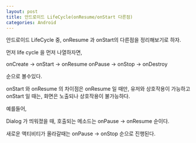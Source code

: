 ```yaml
---
layout: post
title: 안드로이드 LifeCycle(onResume/onStart 다른점)
categories: Android
---
```


안드로이드 LifeCycle 중,
onResume 과 onStart의 다른점을 정리해보기로 하자.

먼저 life cycle 을 먼저 나열하자면,

onCreate -> onStart -> onResume
onPause -> onStop -> onDestroy

순으로 볼수있다.

onStart 와 onResume 의 차이점은
onResume 일 때만, 유저와 상호작용이 가능하고
onStart  일 때는, 화면은 노출되나 상호작용이 불가능하다.

예를들어,

Dialog 가 띄워졌을 때, 호출되는 메소드는
onPause -> onResume 순이다.

새로운 액티비티가 올라갈때는
onPause -> onStop 순으로 진행된다.
